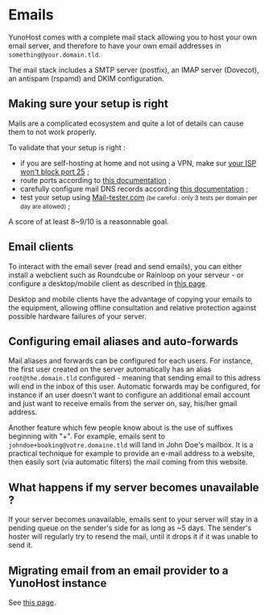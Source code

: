 Emails
======

YunoHost comes with a complete mail stack allowing you to host your own email server, and therefore to have your own email addresses in `something@your.domain.tld`.

The mail stack includes a SMTP server (postfix), an IMAP server (Dovecot), an antispam (rspamd) and DKIM configuration.

Making sure your setup is right
-------------------------------

Mails are a complicated ecosystem and quite a lot of details can cause them to not work properly.

To validate that your setup is right :
- if you are self-hosting at home and not using a VPN, make sur [your ISP won't block port 25](isp) ;
- route ports according to [this documentation](isp_box_config) ;
- carefully configure mail DNS records according [this documentation](dns_config) ;
- test your setup using [Mail-tester.com](https://mail-tester.com) <small>(be careful : only 3 tests per domain per day are allowed)</small> ;

A score of at least 8~9/10 is a reasonnable goal.

Email clients
-------------

To interact with the email sever (read and send emails), you can either install a webclient such as Roundcube or Rainloop on your serveur - or configure a desktop/mobile client as described in [this page](email_configure_client).

Desktop and mobile clients have the advantage of copying your emails to the equipment, allowing offline consultation and relative protection against possible hardware failures of your server.

Configuring email aliases and auto-forwards
-------------------------------------------

Mail aliases and forwards can be configured for each users. For instance, the first user created on the server automatically has an alias `root@the.domain.tld` configured - meaning that sending email to this adress will end in the inbox of this user. Automatic forwards may be configured, for instance if an user doesn't want to configure an additional email account and just want to receive emails from the server on, say, his/her gmail address.

Another feature which few people know about is the use of suffixes beginning with "+". For example, emails sent to `johndoe+booking@votre.domaine.tld` will land in John Doe's mailbox. It is a practical technique for example to provide an e-mail address to a website, then easily sort (via automatic filters) the mail coming from this website.

What happens if my server becomes unavailable ?
-----------------------------------------------

If your server becomes unavailable, emails sent to your server will stay in a pending queue on the sender's side for as long as ~5 days. The sender's hoster will regularly try to resend the mail, until it drops it if it was unable to send it.

Migrating email from an email provider to a YunoHost instance
-------------------------------------------------------------

See [this page](email_migration).
